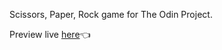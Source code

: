 Scissors, Paper, Rock game for The Odin Project. 

Preview live <a href="https://sorrowlol.github.io/scissors-paper-rock/">here</a>:point_left: 
